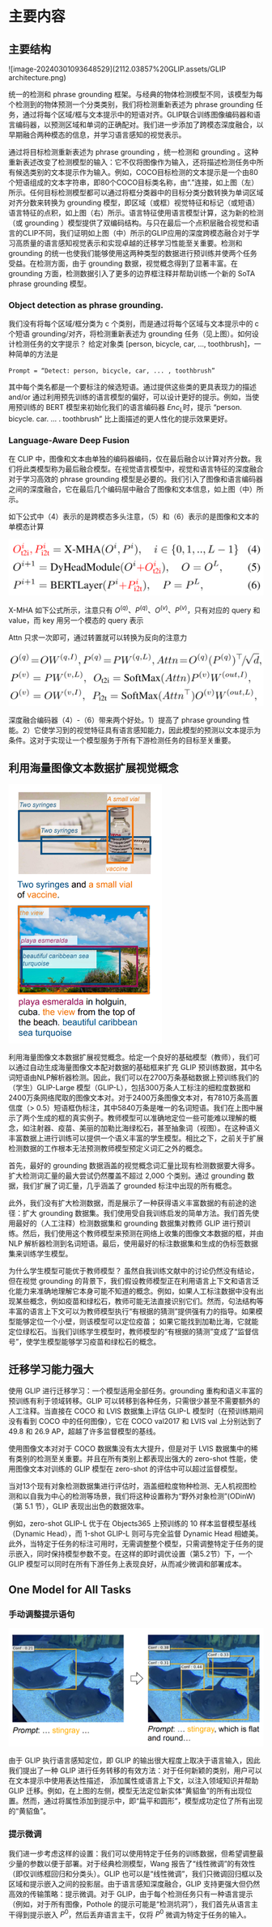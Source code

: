 # 主要内容

## 主要结构

![image-20240301093648529](2112.03857%20GLIP.assets/GLIP architecture.png)

统一的检测和 phrase grounding 框架。与经典的物体检测模型不同，该模型为每个检测到的物体预测一个分类类别，我们将检测重新表述为 phrase grounding 任务，通过将每个区域/框与文本提示中的短语对齐。GLIP联合训练图像编码器和语言编码器，以预测区域和单词的正确配对。我们进一步添加了跨模态深度融合，以早期融合两种模态的信息，并学习语言感知的视觉表示。

通过将目标检测重新表述为 phrase grounding ，统一检测和 grounding 。这种重新表述改变了检测模型的输入：它不仅将图像作为输入，还将描述检测任务中所有候选类别的文本提示作为输入。例如，COCO目标检测的文本提示是一个由80个短语组成的文本字符串，即80个COCO目标类名称，由“.”连接，如上图（左）所示。任何目标检测模型都可以通过将框分类器中的目标分类分数转换为单词区域对齐分数来转换为 grounding 模型，即区域（或框）视觉特征和标记（或短语）语言特征的点积，如上图（右）所示。语言特征使用语言模型计算，这为新的检测（或 grounding ）模型提供了双编码结构。与只在最后一个点积层融合视觉和语言的CLIP不同，我们证明如上图（中）所示的GLIP应用的深度跨模态融合对于学习高质量的语言感知视觉表示和实现卓越的迁移学习性能至关重要。检测和 grounding 的统一也使我们能够使用这两种类型的数据进行预训练并使两个任务受益。在检测方面，由于 grounding 数据，视觉概念得到了显著丰富。在 grounding 方面，检测数据引入了更多的边界框注释并帮助训练一个新的 SoTA phrase grounding 模型。

### Object detection as phrase grounding.

我们没有将每个区域/框分类为 c 个类别，而是通过将每个区域与文本提示中的 c 个短语 grounding/对齐，将检测重新表述为 grounding 任务（见上图）。如何设计检测任务的文字提示？ 给定对象类 [person, bicycle, car, ..., toothbrush]，一种简单的方法是

`Prompt = “Detect: person, bicycle, car, ... , toothbrush”`

其中每个类名都是一个要标注的候选短语。通过提供这些类的更具表现力的描述 and/or 通过利用预先训练的语言模型的偏好，可以设计更好的提示。例如，当使用预训练的 BERT 模型来初始化我们的语言编码器 $Enc_L$​ 时，提示 “person. bicycle. car. ... . toothbrush” 比上面描述的更人性化的提示效果更好。

### Language-Aware Deep Fusion

在 CLIP 中，图像和文本由单独的编码器编码，仅在最后融合以计算对齐分数。我们将此类模型称为最后融合模型。在视觉语言模型中，视觉和语言特征的深度融合对于学习高效的 phrase grounding 模型是必要的。我们引入了图像和语言编码器之间的深度融合，它在最后几个编码层中融合了图像和文本信息，如上图（中）所示。

如下公式中（4）表示的是跨模态多头注意，（5）和（6）表示的是图像和文本的单模态计算

<img src="2112.03857%20GLIP.assets/Language-Aware Deep Fusion 1.png" alt="image-20240301115650485" style="zoom: 50%;" />

X-MHA 如下公式所示，注意只有 $O^{(q)}$、$P^{(q)}$、$O^{(v)}$、$P^{(v)}$，只有对应的 query 和 value，而 key 用另一个模态的 query 表示

Attn 只求一次即可，通过转置就可以转换为反向的注意力

<img src="2112.03857%20GLIP.assets/Language-Aware Deep Fusion 2.png" alt="image-20240301115702815" style="zoom:50%;" />

深度融合编码器（4）-（6）带来两个好处。1）提高了 phrase grounding 性能。2）它使学习到的视觉特征具有语言感知能力，因此模型的预测以文本提示为条件。这对于实现让一个模型服务于所有下游检测任务的目标至关重要。

## 利用海量图像文本数据扩展视觉概念

<img src="2112.03857%20GLIP.assets/Scaling up visual concepts with massive image-text data.png" alt="image-20240301094508646" style="zoom:50%;" />

利用海量图像文本数据扩展视觉概念。给定一个良好的基础模型（教师），我们可以通过自动生成海量图像文本配对数据的基础框来扩充 GLIP 预训练数据，其中名词短语由NLP解析器检测。因此，我们可以在2700万条基础数据上预训练我们的（学生）GLIP-Large 模型（GLIP-L），包括300万条人工标注的细粒度数据和2400万条网络爬取的图像文本对。对于2400万条图像文本对，有7810万条高置信度（> 0.5）短语框伪标注，其中5840万条是唯一的名词短语。我们在上图中展示了两个生成的框的真实例子。教师模型可以准确地定位一些可能难以理解的概念，如注射器、疫苗、美丽的加勒比海绿松石，甚至抽象词（视图）。在这种语义丰富数据上进行训练可以提供一个语义丰富的学生模型。相比之下，之前关于扩展检测数据的工作根本无法预测教师模型预定义词汇之外的概念。

首先，最好的 grounding 数据涵盖的视觉概念词汇量比现有检测数据要大得多。扩大检测词汇量的最大尝试仍然覆盖不超过 2,000 个类别。通过 grounding 数据，我们扩展了词汇量，几乎涵盖了 grounded 标注中出现的所有概念。

此外，我们没有扩大检测数据，而是展示了一种获得语义丰富数据的有前途的途径：扩大 grounding 数据集。我们使用受自我训练启发的简单方法。我们首先使用最好的（人工注释）检测数据集和 grounding 数据集对教师 GLIP 进行预训练。然后，我们使用这个教师模型来预测在网络上收集的图像文本数据的框，并由 NLP 解析器检测到名词短语。最后，使用最好的标注数据集和生成的伪标签数据集来训练学生模型。

为什么学生模型可能优于教师模型？ 虽然自我训练文献中的讨论仍然没有结论，但在视觉 grounding 的背景下，我们假设教师模型正在利用语言上下文和语言泛化能力来准确地理解它本身可能不知道的概念。例如，如果人工标注数据中没有出现某些概念，例如疫苗和绿松石，教师可能无法直接识别它们。然而，句法结构等丰富的语言上下文可以为教师模型执行“有根据的猜测”提供强有力的指导。如果模型能够定位一个小壁，则该模型可以定位疫苗； 如果它能找到加勒比海，它就能定位绿松石。当我们训练学生模型时，教师模型的“有根据的猜测”变成了“监督信号”，使学生模型能够学习疫苗和绿松石的概念。

## 迁移学习能力强大

使用 GLIP 进行迁移学习：一个模型适用全部任务。grounding 重构和语义丰富的预训练有利于领域转移。GLIP 可以转移到各种任务，只需很少甚至不需要额外的人工注释。当直接在 COCO 和 LVIS 数据集上评估 GLIP-L 模型时（在预训练期间没有看到 COCO 中的任何图像），它在 COCO val2017 和 LVIS val 上分别达到了 49.8 和 26.9 AP，超越了许多监督模型的基线。

使用图像文本对对于 COCO 数据集没有太大提升，但是对于 LVIS 数据集中的稀有类别的检测至关重要。并且在所有类别上都表现出强大的 zero-shot 性能，使用图像文本对训练的 GLIP 模型在 zero-shot 的评估中可以超过监督模型。

当对13个现有对象检测数据集进行评估时，涵盖细粒度物种检测、无人机视图检测和以自我为中心的检测等场景，我们将这种设置称为“野外对象检测”(ODinW)（第 5.1 节），GLIP 表现出出色的数据效率。

例如，zero-shot GLIP-L 优于在 Objects365 上预训练的 10 样本监督模型基线（Dynamic Head），而 1-shot GLIP-L 则可与完全监督 Dynamic Head 相媲美。此外，当特定于任务的标注可用时，无需调整整个模型，只需调整特定于任务的提示嵌入，同时保持模型参数不变。在这样的即时调优设置（第5.2节）下，一个 GLIP 模型可以同时在所有下游任务上表现良好，从而减少微调和部署成本。



## One Model for All Tasks

### 手动调整提示语句

![image-20240301144321642](2112.03857%20GLIP.assets/stingray.png)

由于 GLIP 执行语言感知定位，即 GLIP 的输出很大程度上取决于语言输入，因此我们提出了一种 GLIP 进行任务转移的有效方法：对于任何新颖的类别，用户可以在文本提示中使用表达性描述， 添加属性或语言上下文，以注入领域知识并帮助 GLIP 迁移。例如，在上图的左侧，模型无法定位新实体“黄貂鱼”的所有出现位置。然而，通过将属性添加到提示中，即“扁平和圆形”，模型成功定位了所有出现的“黄貂鱼”。

### 提示微调

我们进一步考虑这样的设置：我们可以使用特定于任务的训练数据，但希望调整最少量的参数以便于部署。对于经典检测模型，Wang 报告了“线性微调”的有效性（即仅训练框回归和分类头）。GLIP 也可以是“线性微调”，我们只微调回归框以及区域和提示嵌入之间的投影层。由于语言感知深度融合，GLIP 支持更强大但仍然高效的传输策略：提示微调。对于 GLIP，由于每个检测任务只有一种语言提示（例如，对于所有图像，Pothole 的提示可能是“检测坑洞”），我们首先从语言主干得到提示嵌入 $P^0$，然后丢弃语言主干，仅将 $P^0$ 微调为特定于任务的输入。